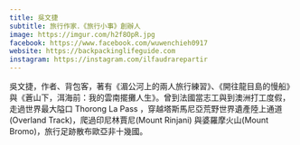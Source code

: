 ```yaml
---
title: 吳文捷
subtitle: 旅行作家．《旅行小事》創辦人
image: https://imgur.com/h2f8OpR.jpg
facebook: https://www.facebook.com/wuwenchieh0917
website: https://backpackinglifeguide.com
instagram: https://instagram.com/ilfaudrarepartir
---
```

吳文捷，作者、背包客，著有《湄公河上的兩人旅行練習》、《開往龍目島的慢船》與《蒼山下，洱海前：我的雲南擺攤人生》。曾到法國當志工與到澳洲打工度假，走過世界最大隘口 Thorong La Pass ，穿越塔斯馬尼亞荒野世界遺產陸上通道(Overland Track)，爬過印尼林賈尼(Mount Rinjani) 與婆羅摩火山(Mount Bromo)，旅行足跡散布歐亞非十幾國。

